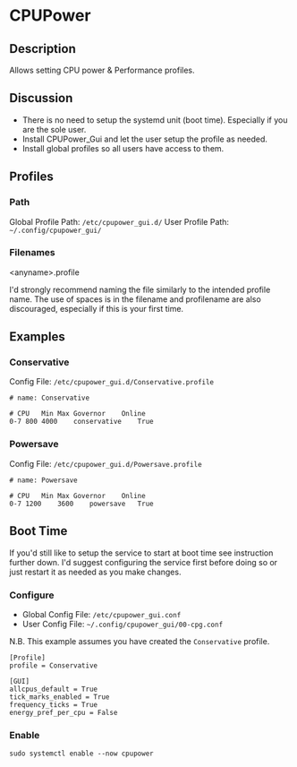 # CPUPower

## Description

Allows setting CPU power & Performance profiles.

## Discussion

- There is no need to setup the systemd unit (boot time). Especially if you are the sole user.
- Install CPUPower_Gui and let the user setup the profile as needed.
- Install global profiles so all users have access to them.

## Profiles

### Path

Global Profile Path: `/etc/cpupower_gui.d/`
User Profile Path: `~/.config/cpupower_gui/`

### Filenames

&lt;anyname&gt;.profile

I'd strongly recommend naming the file similarly to the intended profile name. The use of spaces is in the filename and profilename are also discouraged, especially if this is your first time.

## Examples

### Conservative

Config File: `/etc/cpupower_gui.d/Conservative.profile`

```
# name: Conservative

# CPU   Min Max Governor    Online
0-7 800 4000    conservative    True
```

### Powersave

Config File: `/etc/cpupower_gui.d/Powersave.profile`

```
# name: Powersave

# CPU   Min Max Governor    Online
0-7 1200    3600    powersave   True
```

## Boot Time

If you'd still like to setup the service to start at boot time see instruction further down. I'd suggest configuring the service first before doing so or just restart it as needed as you make changes.

### Configure

- Global Config File: `/etc/cpupower_gui.conf`
- User Config File: `~/.config/cpupower_gui/00-cpg.conf`

N.B. This example assumes you have created the `Conservative` profile.

```
[Profile]
profile = Conservative

[GUI]
allcpus_default = True
tick_marks_enabled = True
frequency_ticks = True
energy_pref_per_cpu = False
```

### Enable

```
sudo systemctl enable --now cpupower
```
